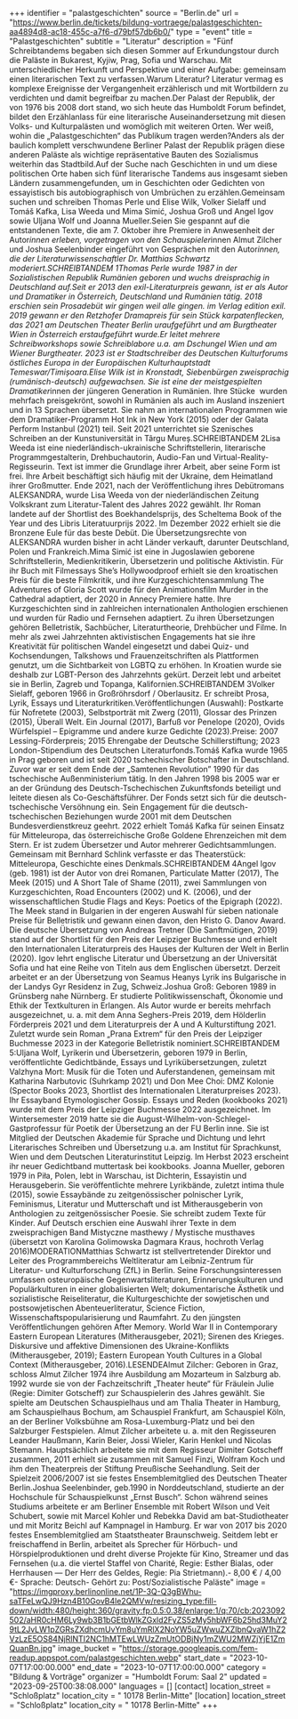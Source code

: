 +++
identifier = "palastgeschichten"
source = "Berlin.de"
url = "https://www.berlin.de/tickets/bildung-vortraege/palastgeschichten-aa4894d8-ac18-455c-a7f6-d79bf57db6b0/"
type = "event"
title = "Palastgeschichten"
subtitle = "Literatur"
description = "Fünf Schreibtandems begaben sich diesen Sommer auf Erkundungstour durch die Paläste in Bukarest, Kyjiw, Prag, Sofia und Warschau. Mit unterschiedlicher Herkunft und Perspektive und einer Aufgabe: gemeinsam einen literarischen Text zu verfassen.Warum Literatur? Literatur vermag es komplexe Ereignisse der Vergangenheit erzählerisch und mit Wortbildern zu verdichten und damit begreifbar zu machen.Der Palast der Republik, der von 1976 bis 2008 dort stand, wo sich heute das Humboldt Forum befindet, bildet den Erzählanlass für eine literarische Auseinandersetzung mit diesen Volks- und Kulturpalästen und womöglich mit weiteren Orten. Wer weiß, wohin die „Palastgeschichten“ das Publikum tragen werden?Anders als der baulich komplett verschwundene Berliner Palast der Republik prägen diese anderen Paläste als wichtige repräsentative Bauten des Sozialismus weiterhin das Stadtbild.Auf der Suche nach Geschichten in und um diese politischen Orte haben sich fünf literarische Tandems aus insgesamt sieben Ländern zusammengefunden, um in Geschichten oder Gedichten von essayistisch bis autobiographisch von Umbrüchen zu erzählen.Gemeinsam suchen und schreiben Thomas Perle und Elise Wilk, Volker Sielaff und Tomáš Kafka, Lisa Weeda und Mima Simić, Joshua Groß und Angel Igov sowie Uljana Wolf und Joanna Mueller.Seien Sie gespannt auf die entstandenen Texte, die am 7. Oktober ihre Premiere in Anwesenheit der Autor*innen erleben, vorgetragen von den Schauspieler*innen Almut Zilcher und Joshua Seelenbinder eingeführt von Gesprächen mit den Autor*innen, die der Literaturwissenschaftler Dr. Matthias Schwartz moderiert.SCHREIBTANDEM 1Thomas Perle wurde 1987 in der Sozialistischen Republik Rumänien geboren und wuchs dreisprachig in Deutschland auf.Seit er 2013 den exil-Literaturpreis gewann, ist er als Autor und Dramatiker in Österreich, Deutschland und Rumänien tätig. 2018 erschien sein Prosadebüt wir gingen weil alle gingen. im Verlag edition exil. 2019 gewann er den Retzhofer Dramapreis für sein Stück karpatenflecken, das 2021 am Deutschen Theater Berlin uraufgeführt und am Burgtheater Wien in Österreich erstaufgeführt wurde.Er leitet mehrere Schreibworkshops sowie Schreiblabore u.a. am Dschungel Wien und am Wiener Burgtheater. 2023 ist er Stadtschreiber des Deutschen Kulturforums östliches Europa in der Europäischen Kulturhauptstadt Temeswar/Timișoara.Elise Wilk ist in Kronstadt, Siebenbürgen zweisprachig (rumänisch-deutsch) aufgewachsen. Sie ist eine der meistgespielten Dramatiker*innen der jüngeren Generation in Rumänien. Ihre Stücke  wurden mehrfach preisgekrönt, sowohl in Rumänien als auch im Ausland inszeniert und in 13 Sprachen übersetzt. Sie nahm an internationalen Programmen wie dem Dramatiker-Programm Hot Ink in New York (2015) oder der Galata Perform Instanbul (2021) teil. Seit 2021 unterrichtet sie Szenisches Schreiben an der Kunstuniversität in Târgu Mureș.SCHREIBTANDEM 2Lisa Weeda ist eine niederländisch-ukrainische Schriftstellerin, literarische Programmgestalterin, Drehbuchautorin, Audio-Fan und Virtual-Reality-Regisseurin. Text ist immer die Grundlage ihrer Arbeit, aber seine Form ist frei. Ihre Arbeit beschäftigt sich häufig mit der Ukraine, dem Heimatland ihrer Großmutter. Ende 2021, nach der Veröffentlichung ihres Debütromans ALEKSANDRA, wurde Lisa Weeda von der niederländischen Zeitung Volkskrant zum Literatur-Talent des Jahres 2022 gewählt. Ihr Roman landete auf der Shortlist des Boekhandelsprijs, des Scheltema Book of the Year und des Libris Literatuurprijs 2022. Im Dezember 2022 erhielt sie die Bronzene Eule für das beste Debüt. Die Übersetzungsrechte von ALEKSANDRA wurden bisher in acht Länder verkauft, darunter Deutschland, Polen und Frankreich.Mima Simić ist eine in Jugoslawien geborene Schriftstellerin, Medienkritikerin, Übersetzerin und politische Aktivistin. Für ihr Buch mit Filmessays She’s Hollywoodproof erhielt sie den kroatischen Preis für die beste Filmkritik, und ihre Kurzgeschichtensammlung The Adventures of Gloria Scott wurde für den Animationsfilm Murder in the Cathedral adaptiert, der 2020 in Annecy Premiere hatte. Ihre Kurzgeschichten sind in zahlreichen internationalen Anthologien erschienen und wurden für Radio und Fernsehen adaptiert. Zu ihren Übersetzungen gehören Belletristik, Sachbücher, Literaturtheorie, Drehbücher und Filme. In mehr als zwei Jahrzehnten aktivistischen Engagements hat sie ihre Kreativität für politischen Wandel eingesetzt und dabei Quiz- und Kochsendungen, Talkshows und Frauenzeitschriften als Plattformen genutzt, um die Sichtbarkeit von LGBTQ zu erhöhen. In Kroatien wurde sie deshalb zur LGBT-Person des Jahrzehnts gekürt. Derzeit lebt und arbeitet sie in Berlin, Zagreb und Topanga, Kalifornien.SCHREIBTANDEM 3Volker Sielaff, geboren 1966 in Großröhrsdorf / Oberlausitz. Er schreibt Prosa, Lyrik, Essays und Literaturkritiken.Veröffentlichungen (Auswahl): Postkarte für Nofretete (2003), Selbstporträt mit Zwerg (2011), Glossar des Prinzen (2015), Überall Welt. Ein Journal (2017), Barfuß vor Penelope (2020), Ovids Würfelspiel – Epigramme und andere kurze Gedichte (2023).Preise: 2007 Lessing-Förderpreis; 2015 Ehrengabe der Deutsche Schillerstiftung; 2023 London-Stipendium des Deutschen Literaturfonds.Tomáš Kafka wurde 1965 in Prag geboren und ist seit 2020 tschechischer Botschafter in Deutschland. Zuvor war er seit dem Ende der „Samtenen Revolution” 1990 für das tschechische Außenministerium tätig. In den Jahren 1998 bis 2005 war er an der Gründung des Deutsch-Tschechischen Zukunftsfonds beteiligt und leitete diesen als Co-Geschäftsführer. Der Fonds setzt sich für die deutsch-tschechische Versöhnung ein. Sein Engagement für die deutsch-tschechischen Beziehungen wurde 2001 mit dem Deutschen Bundesverdienstkreuz geehrt. 2022 erhielt Tomáš Kafka für seinen Einsatz für Mitteleuropa, das österreichische Große Goldene Ehrenzeichen mit dem Stern. Er ist zudem Übersetzer und Autor mehrerer Gedichtsammlungen. Gemeinsam mit Bernhard Schlink verfasste er das Theaterstück: Mitteleuropa, Geschichte eines Denkmals.SCHREIBTANDEM 4Angel Igov (geb. 1981) ist der Autor von drei Romanen, Particulate Matter (2017), The Meek (2015) und A Short Tale of Shame (2011), zwei Sammlungen von Kurzgeschichten, Road Encounters (2002) und K. (2006), und der wissenschaftlichen Studie Flags and Keys: Poetics of the Epigraph (2022). The Meek stand in Bulgarien in der engeren Auswahl für sieben nationale Preise für Belletristik und gewann einen davon, den Hristo G. Danov Award. Die deutsche Übersetzung von Andreas Tretner (Die Sanftmütigen, 2019) stand auf der Shortlist für den Preis der Leipziger Buchmesse und erhielt den Internationalen Literaturpreis des Hauses der Kulturen der Welt in Berlin (2020). Igov lehrt englische Literatur und Übersetzung an der Universität Sofia und hat eine Reihe von Titeln aus dem Englischen übersetzt. Derzeit arbeitet er an der Übersetzung von Seamus Heanys Lyrik ins Bulgarische in der Landys  Gyr Residenz in Zug, Schweiz.Joshua Groß: Geboren 1989 in Grünsberg nahe Nürnberg. Er studierte Politikwissenschaft, Ökonomie und Ethik der Textkulturen in Erlangen. Als Autor wurde er bereits mehrfach ausgezeichnet, u. a. mit dem Anna Seghers-Preis 2019, dem Hölderlin Förderpreis 2021 und dem Literaturpreis der A und A Kulturstiftung 2021. Zuletzt wurde sein Roman „Prana Extrem“ für den Preis der Leipziger Buchmesse 2023 in der Kategorie Belletristik nominiert.SCHREIBTANDEM 5:Uljana Wolf, Lyrikerin und Übersetzerin, geboren 1979 in Berlin, veröffentlichte Gedichtbände, Essays und Lyrikübersetzungen, zuletzt Valzhyna Mort: Musik für die Toten und Auferstandenen, gemeinsam mit Katharina Narbutovic (Suhrkamp 2021) und Don Mee Choi: DMZ Kolonie (Spector Books 2023, Shortlist des Internationalen Literaturpreises 2023). Ihr Essayband Etymologischer Gossip. Essays und Reden (kookbooks 2021) wurde mit dem Preis der Leipziger Buchmesse 2022 ausgezeichnet. Im Wintersemester 2019 hatte sie die August-Wilhelm-von-Schlegel-Gastprofessur für Poetik der Übersetzung an der FU Berlin inne. Sie ist Mitglied der Deutschen Akademie für Sprache und Dichtung und lehrt Literarisches Schreiben und Übersetzung u.a. am Institut für Sprachkunst, Wien und dem Deutschen Literaturinstitut Leipzig. Im Herbst 2023 erscheint ihr neuer Gedichtband muttertask bei kookbooks. Joanna Mueller, geboren 1979 in Piła, Polen, lebt in Warschau, ist Dichterin, Essayistin und Herausgeberin. Sie veröffentlichte mehrere Lyrikbände, zuletzt intima thule (2015), sowie Essaybände zu zeitgenössischer polnischer Lyrik, Feminismus, Literatur und Mutterschaft und ist Mitherausgeberin von Anthologien zu zeitgenössischer Poesie. Sie schreibt zudem Texte für Kinder. Auf Deutsch erschien eine Auswahl ihrer Texte in dem zweisprachigen Band Mistyczne masthewy / Mystische musthaves (übersetzt von Karolina Golimowska  Dagmara Kraus, hochroth Verlag 2016)MODERATIONMatthias Schwartz ist stellvertretender Direktor und Leiter des Programmbereichs Weltliteratur am Leibniz-Zentrum für Literatur- und Kulturforschung (ZfL) in Berlin. Seine Forschungsinteressen umfassen osteuropäische Gegenwartsliteraturen, Erinnerungskulturen und Populärkulturen in einer globalisierten Welt; dokumentarische Ästhetik und sozialistische Reiseliteratur, die Kulturgeschichte der sowjetischen und postsowjetischen Abenteuerliteratur, Science Fiction, Wissenschaftspopularisierung und Raumfahrt. Zu den jüngsten Veröffentlichungen gehören After Memory. World War II in Contemporary Eastern European Literatures (Mitherausgeber, 2021); Sirenen des Krieges. Diskursive und affektive Dimensionen des Ukraine-Konflikts (Mitherausgeber, 2019); Eastern European Youth Cultures in a Global Context (Mitherausgeber, 2016).LESENDEAlmut Zilcher: Geboren in Graz, schloss Almut Zilcher 1974 ihre Ausbildung am Mozarteum in Salzburg ab. 1992 wurde sie von der Fachzeitschrift „Theater heute“ für Fräulein Julie (Regie: Dimiter Gotscheff) zur Schauspielerin des Jahres gewählt. Sie spielte am Deutschen Schauspielhaus und am Thalia Theater in Hamburg, am Schauspielhaus Bochum, am Schauspiel Frankfurt, am Schauspiel Köln, an der Berliner Volksbühne am Rosa-Luxemburg-Platz und bei den Salzburger Festspielen. Almut Zilcher arbeitete u. a. mit den Regisseuren Leander Haußmann, Karin Beier, Jossi Wieler, Karin Henkel und Nicolas Stemann. Hauptsächlich arbeitete sie mit dem Regisseur Dimiter Gotscheff zusammen, 2011 erhielt sie zusammen mit Samuel Finzi, Wolfram Koch und ihm den Theaterpreis der Stiftung Preußische Seehandlung. Seit der Spielzeit 2006/2007 ist sie festes Ensemblemitglied des Deutschen Theater Berlin.Joshua Seelenbinder, geb.1990 in Norddeutschland, studierte an der Hochschule für Schauspielkunst „Ernst Busch“. Schon während seines Studiums arbeitete er am Berliner Ensemble mit Robert Wilson und Veit Schubert, sowie mit Marcel Kohler und Rebekka David am bat-Studiotheater und mit Moritz Beichl auf Kampnagel in Hamburg. Er war von 2017 bis 2020 festes Ensemblemitglied am Staatstheater Braunschweig. Seitdem lebt er freischaffend in Berlin, arbeitet als Sprecher für Hörbuch- und Hörspielproduktionen und dreht diverse Projekte für Kino, Streamer und das Fernsehen (u.a. die viertel Staffel von Charité, Regie: Esther Bialas, oder Herrhausen — Der Herr des Geldes, Regie: Pia Strietmann).- 8,00 € / 4,00 €- Sprache: Deutsch- Gehört zu: Post/Sozialistische Paläste"
image = "https://imgproxy.berlinonline.net/1P-3Q-Q3gBWhu-saTFeLwQJ9Hzn4B10GovB4le2QMVw/resizing_type:fill-down/width:480/height:360/gravity:fp:0.5:0.38/enlarge:1/q:70/cb:2023092502/aHR0cHM6Ly9wb3B1bGEtbWlkZGxld2FyZS5zMy5hbWF6b25hd3MuY29tL2JvLW1pZGRsZXdhcmUvYm8uYmRlX2NoYW5uZWwuZXZlbnQvaW1hZ2VzLzE5OS84NjRlNTI2NC1hMTEwLWUzZmUtODBjNy1mZWU2MWZjYjE1ZmQuanBn.jpg"
image_bucket = "https://storage.googleapis.com/fem-readup.appspot.com/palastgeschichten.webp"
start_date = "2023-10-07T17:00:00.000"
end_date = "2023-10-07T17:00:00.000"
category = "Bildung & Vorträge"
organizer = "Humboldt Forum: Saal 2"
updated = "2023-09-25T00:38:08.000"
languages = []
[contact]
location_street = "Schloßplatz"
location_city = " 10178 Berlin-Mitte"
[location]
location_street = "Schloßplatz"
location_city = " 10178 Berlin-Mitte"
+++